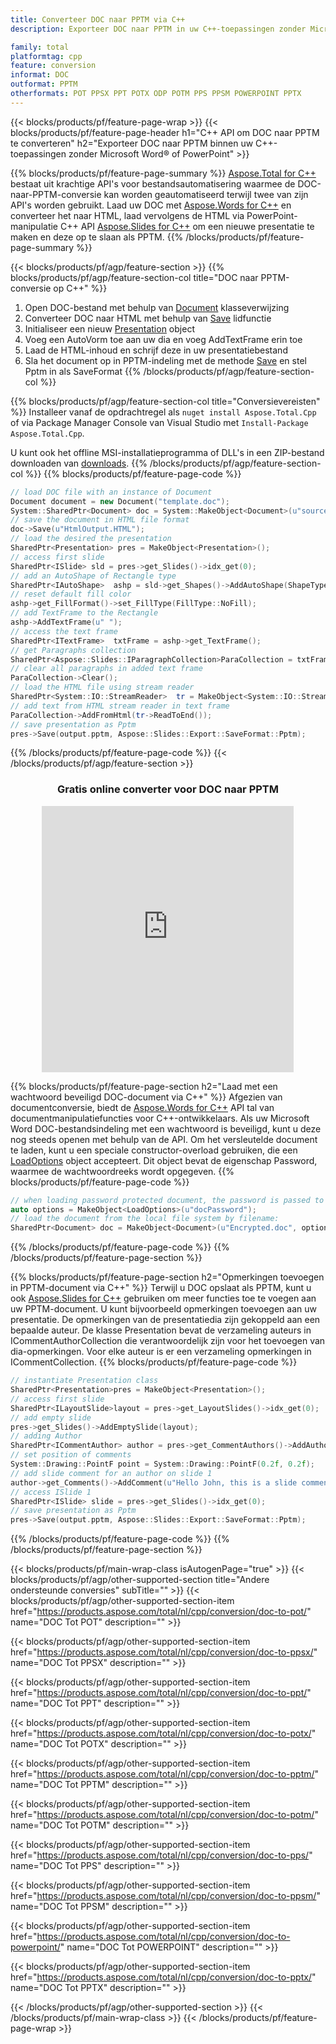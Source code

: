 ```yaml
---
title: Converteer DOC naar PPTM via C++
description: Exporteer DOC naar PPTM in uw C++-toepassingen zonder Microsoft Word of PowerPoint te gebruiken

family: total
platformtag: cpp
feature: conversion
informat: DOC
outformat: PPTM
otherformats: POT PPSX PPT POTX ODP POTM PPS PPSM POWERPOINT PPTX
---
```

{{< blocks/products/pf/feature-page-wrap >}}
{{< blocks/products/pf/feature-page-header h1="C++ API om DOC naar PPTM te converteren" h2="Exporteer DOC naar PPTM binnen uw C++-toepassingen zonder Microsoft Word&reg; of PowerPoint" >}}

{{% blocks/products/pf/feature-page-summary %}}
[Aspose.Total for C++](https://products.aspose.com/total/cpp/) bestaat uit krachtige API's voor bestandsautomatisering waarmee de DOC-naar-PPTM-conversie kan worden geautomatiseerd terwijl twee van zijn API's worden gebruikt. Laad uw DOC met [Aspose.Words for C++](https://products.aspose.com/words/cpp/) en converteer het naar HTML, laad vervolgens de HTML via PowerPoint-manipulatie C++ API [Aspose.Slides for C++](https://products.aspose.com/slides/cpp/) om een nieuwe presentatie te maken en deze op te slaan als PPTM. 
{{% /blocks/products/pf/feature-page-summary  %}}

{{< blocks/products/pf/agp/feature-section >}}
{{% blocks/products/pf/agp/feature-section-col title="DOC naar PPTM-conversie op C++" %}}
1. Open DOC-bestand met behulp van [Document](https://reference.aspose.com/words/cpp/class/aspose.words.document) klasseverwijzing
2. Converteer DOC naar HTML met behulp van [Save](https://reference.aspose.com/words/cpp/class/aspose.words.document#save_stdbasicostream_saveoptions) lidfunctie
3. Initialiseer een nieuw [Presentation](https://reference.aspose.com/slides/cpp/class/aspose.slides.presentation) object
4. Voeg een AutoVorm toe aan uw dia en voeg AddTextFrame erin toe
5. Laad de HTML-inhoud en schrijf deze in uw presentatiebestand
6. Sla het document op in PPTM-indeling met de methode [Save](https://reference.aspose.com/slides/cpp/class/aspose.slides.presentation#afcd59ec697bf05c10f78c3869de2ec9e) en stel Pptm in als SaveFormat
{{% /blocks/products/pf/agp/feature-section-col %}}

{{% blocks/products/pf/agp/feature-section-col title="Conversievereisten" %}}
Installeer vanaf de opdrachtregel als ```nuget install Aspose.Total.Cpp``` of via Package Manager Console van Visual Studio met ```Install-Package Aspose.Total.Cpp```.

U kunt ook het offline MSI-installatieprogramma of DLL's in een ZIP-bestand downloaden van [downloads](https://releases.aspose.com/total/cpp).
{{% /blocks/products/pf/agp/feature-section-col %}}
{{% blocks/products/pf/feature-page-code %}}

```cpp
// load DOC file with an instance of Document
Document document = new Document("template.doc");
System::SharedPtr<Document> doc = System::MakeObject<Document>(u"sourceFile.doc");
// save the document in HTML file format
doc->Save(u"HtmlOutput.HTML");
// load the desired the presentation
SharedPtr<Presentation> pres = MakeObject<Presentation>();
// access first slide
SharedPtr<ISlide> sld = pres->get_Slides()->idx_get(0);
// add an AutoShape of Rectangle type
SharedPtr<IAutoShape>  ashp = sld->get_Shapes()->AddAutoShape(ShapeType::Rectangle, 10, 10, 700, 500);
// reset default fill color
ashp->get_FillFormat()->set_FillType(FillType::NoFill);
// add TextFrame to the Rectangle
ashp->AddTextFrame(u" ");
// access the text frame
SharedPtr<ITextFrame>  txtFrame = ashp->get_TextFrame();
// get Paragraphs collection
SharedPtr<Aspose::Slides::IParagraphCollection>ParaCollection = txtFrame->get_Paragraphs();
// clear all paragraphs in added text frame
ParaCollection->Clear();
// load the HTML file using stream reader
SharedPtr<System::IO::StreamReader>  tr = MakeObject<System::IO::StreamReader>(HtmlOutput.HTML);
// add text from HTML stream reader in text frame
ParaCollection->AddFromHtml(tr->ReadToEnd());
// save presentation as Pptm
pres->Save(output.pptm, Aspose::Slides::Export::SaveFormat::Pptm);                  
```


{{% /blocks/products/pf/feature-page-code %}}
{{< /blocks/products/pf/agp/feature-section >}}
<div class="container-fluid agp-content bg-white aboutfile box-1 vh100 section nopbtm">
<div class=container>
<div class=row>
<div class="demobox tc col-md-12 padding-0" align="center">

<h3>Gratis online converter voor DOC naar PPTM</h3>

<iframe style="border: none; height: 426px;" scrolling="no" src="https://total-conversion-app-65z5r2lp.qa.k8s.dynabic.com/?to=pptm&from=doc" id="child-iframe" width="80%"></iframe>

</div></div>
</div></div>

{{% blocks/products/pf/feature-page-section  h2="Laad met een wachtwoord beveiligd DOC-document via C++" %}}
Afgezien van documentconversie, biedt de [Aspose.Words for C++](https://products.aspose.com/words/cpp/) API tal van documentmanipulatiefuncties voor C++-ontwikkelaars. Als uw Microsoft Word DOC-bestandsindeling met een wachtwoord is beveiligd, kunt u deze nog steeds openen met behulp van de API. Om het versleutelde document te laden, kunt u een speciale constructor-overload gebruiken, die een [LoadOptions](https://reference.aspose.com/words/cpp/class/aspose.words.loading.load_options) object accepteert. Dit object bevat de eigenschap Password, waarmee de wachtwoordreeks wordt opgegeven.
{{% blocks/products/pf/feature-page-code %}}

```cpp
// when loading password protected document, the password is passed to the document's constructor using a LoadOptions object.
auto options = MakeObject<LoadOptions>(u"docPassword");
// load the document from the local file system by filename:
SharedPtr<Document> doc = MakeObject<Document>(u"Encrypted.doc", options);
```

{{% /blocks/products/pf/feature-page-code  %}}
{{% /blocks/products/pf/feature-page-section %}}

{{% blocks/products/pf/feature-page-section  h2="Opmerkingen toevoegen in PPTM-document via C++" %}}
Terwijl u DOC opslaat als PPTM, kunt u ook [Aspose.Slides for C++](https://products.aspose.com/slides/cpp/) gebruiken om meer functies toe te voegen aan uw PPTM-document. U kunt bijvoorbeeld opmerkingen toevoegen aan uw presentatie. De opmerkingen van de presentatiedia zijn gekoppeld aan een bepaalde auteur. De klasse Presentation bevat de verzameling auteurs in ICommentAuthorCollection die verantwoordelijk zijn voor het toevoegen van dia-opmerkingen. Voor elke auteur is er een verzameling opmerkingen in ICommentCollection.
{{% blocks/products/pf/feature-page-code %}}

```cpp
// instantiate Presentation class
SharedPtr<Presentation>pres = MakeObject<Presentation>();
// access first slide
SharedPtr<ILayoutSlide>layout = pres->get_LayoutSlides()->idx_get(0);
// add empty slide
pres->get_Slides()->AddEmptySlide(layout);
// adding Author
SharedPtr<ICommentAuthor> author = pres->get_CommentAuthors()->AddAuthor(u"John Doe", u"MF");
// set position of comments
System::Drawing::PointF point = System::Drawing::PointF(0.2f, 0.2f);
// add slide comment for an author on slide 1
author->get_Comments()->AddComment(u"Hello John, this is a slide comment", pres->get_Slides()->idx_get(1), point, DateTime::get_Now());
// access ISlide 1
SharedPtr<ISlide> slide = pres->get_Slides()->idx_get(0);
// save presentation as Pptm
pres->Save(output.pptm, Aspose::Slides::Export::SaveFormat::Pptm);  
```

{{% /blocks/products/pf/feature-page-code  %}}
{{% /blocks/products/pf/feature-page-section %}}

{{< blocks/products/pf/main-wrap-class isAutogenPage="true" >}}
{{< blocks/products/pf/agp/other-supported-section title="Andere ondersteunde conversies" subTitle="" >}}
{{< blocks/products/pf/agp/other-supported-section-item href="https://products.aspose.com/total/nl/cpp/conversion/doc-to-pot/" name="DOC Tot POT" description="" >}}

{{< blocks/products/pf/agp/other-supported-section-item href="https://products.aspose.com/total/nl/cpp/conversion/doc-to-ppsx/" name="DOC Tot PPSX" description="" >}}

{{< blocks/products/pf/agp/other-supported-section-item href="https://products.aspose.com/total/nl/cpp/conversion/doc-to-ppt/" name="DOC Tot PPT" description="" >}}

{{< blocks/products/pf/agp/other-supported-section-item href="https://products.aspose.com/total/nl/cpp/conversion/doc-to-potx/" name="DOC Tot POTX" description="" >}}

{{< blocks/products/pf/agp/other-supported-section-item href="https://products.aspose.com/total/nl/cpp/conversion/doc-to-pptm/" name="DOC Tot PPTM" description="" >}}

{{< blocks/products/pf/agp/other-supported-section-item href="https://products.aspose.com/total/nl/cpp/conversion/doc-to-potm/" name="DOC Tot POTM" description="" >}}

{{< blocks/products/pf/agp/other-supported-section-item href="https://products.aspose.com/total/nl/cpp/conversion/doc-to-pps/" name="DOC Tot PPS" description="" >}}

{{< blocks/products/pf/agp/other-supported-section-item href="https://products.aspose.com/total/nl/cpp/conversion/doc-to-ppsm/" name="DOC Tot PPSM" description="" >}}

{{< blocks/products/pf/agp/other-supported-section-item href="https://products.aspose.com/total/nl/cpp/conversion/doc-to-powerpoint/" name="DOC Tot POWERPOINT" description="" >}}

{{< blocks/products/pf/agp/other-supported-section-item href="https://products.aspose.com/total/nl/cpp/conversion/doc-to-pptx/" name="DOC Tot PPTX" description="" >}}


{{< /blocks/products/pf/agp/other-supported-section >}}
{{< /blocks/products/pf/main-wrap-class >}}
{{< /blocks/products/pf/feature-page-wrap >}}